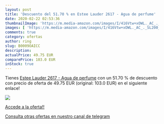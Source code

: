 ```yaml
---
layout: post
title: 'Descuento del 51.70 % en Estee Lauder 2617 - Agua de perfume'
date: 2020-02-22 02:53:36
thumbnailImage: 'https://m.media-amazon.com/images/I/416Vtw+xOWL._AC_._SL200_.jpg'
images: [ 'https://m.media-amazon.com/images/I/416Vtw+xOWL._AC_._SL200_.jpg' ]
comments: true
category: ofertas
author: ring
slug: B0009OAICC
description:
actualPrice: 49.75 EUR
comparePrice: 103.0 EUR
inStock: true
---
```


Tienes [Estee Lauder 2617 - Agua de perfume](https://www.amazon.com/dp/B0009OAICC/?tag=redken08-20) con un 51.70 % de descuento con precio de oferta de 49.75 EUR (original: 103.0 EUR) en el siguiente enlace!

[![](https://m.media-amazon.com/images/I/416Vtw+xOWL._AC_._SL200_.jpg)](https://www.amazon.com/dp/B0009OAICC/?tag=redken08-20)

[Accede a la oferta!!](https://www.amazon.com/dp/B0009OAICC/?tag=redken08-20)

[Consulta otras ofertas en nuestro canal de telegram](https://t.me/s/ofertas25)
